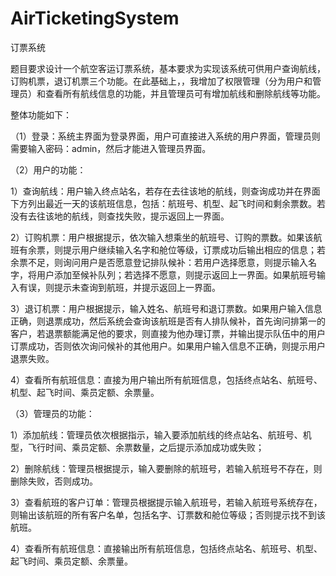 # AirTicketingSystem
订票系统

题目要求设计一个航空客运订票系统，基本要求为实现该系统可供用户查询航线，订购机票，退订机票三个功能。在此基础上，，我增加了权限管理（分为用户和管理员）和查看所有航线信息的功能，并且管理员可有增加航线和删除航线等功能。

整体功能如下：

（1）登录：系统主界面为登录界面，用户可直接进入系统的用户界面，管理员则需要输入密码：admin，然后才能进入管理员界面。

（2）用户的功能：

1）查询航线：用户输入终点站名，若存在去往该地的航线，则查询成功并在界面下方列出最近一天的该航班信息，包括：航班号、机型、起飞时间和剩余票数。若没有去往该地的航线，则查找失败，提示返回上一界面。

2）订购机票：用户根据提示，依次输入想乘坐的航班号、订购的票数。如果该航班有余票，则提示用户继续输入名字和舱位等级，订票成功后输出相应的信息；若余票不足，则询问用户是否愿意登记排队候补：若用户选择愿意，则提示输入名字，将用户添加至候补队列；若选择不愿意，则提示返回上一界面。如果航班号输入有误，则提示未查询到航班，并提示返回上一界面。

3）退订机票：用户根据提示，输入姓名、航班号和退订票数。如果用户输入信息正确，则退票成功，然后系统会查询该航班是否有人排队候补，首先询问排第一的客户，若退票额能满足他的要求，则直接为他办理订票，并输出提示队伍中的用户订票成功，否则依次询问候补的其他用户。如果用户输入信息不正确，则提示用户退票失败。

4）查看所有航班信息：直接为用户输出所有航班信息，包括终点站名、航班号、机型、起飞时间、乘员定额、余票量。

（3）管理员的功能：

1）添加航线：管理员依次根据指示，输入要添加航线的终点站名、航班号、机型，飞行时间、乘员定额、余票数量，之后提示添加成功或失败；

2）删除航线：管理员根据提示，输入要删除的航班号，若输入航班号不存在，则删除失败，否则成功。

3）查看航班的客户订单：管理员根据提示输入航班号，若输入航班号系统存在，则输出该航班的所有客户名单，包括名字、订票数和舱位等级；否则提示找不到该航班。

4）查看所有航班信息：直接输出所有航班信息，包括终点站名、航班号、机型、起飞时间、乘员定额、余票量。
